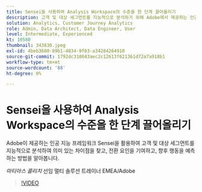 ```yaml
---
title: Sensei을 사용하여 Analysis Workspace의 수준을 한 단계 끌어올리기
description: 고객 및 대상 세그먼트를 지능적으로 분석하기 위해 Adobe에서 제공하는 인공 지능 프레임워크인 Sensei을 활용하는 방법에 대해 알아보십시오(설명은 60~160자 사이여야 함).
solution: Analytics, Customer Journey Analytics
role: Admin, Data Architect, Data Engineer, User
level: Intermediate, Experienced
kt: 10580
thumbnail: 343830.jpeg
exl-id: 4beb3600-89b1-4834-9f03-a34284264910
source-git-commit: 1792dc318643aec2c12613f621361d72a7a918b1
workflow-type: tm+mt
source-wordcount: '88'
ht-degree: 0%

---
```


# Sensei을 사용하여 Analysis Workspace의 수준을 한 단계 끌어올리기

Adobe이 제공하는 인공 지능 프레임워크 Sensei을 활용하여 고객 및 대상 세그먼트를 지능적으로 분석하여 의미 있는 차이점을 찾고, 전환 요인을 기여하고, 향후 행동을 예측하는 방법을 알아봅니다.

*마티아스 콜리치* 선임 멀티 솔루션 트레이너 EMEA/Adobe

>[!VIDEO](https://video.tv.adobe.com/v/343830/?quality=12&learn=on)
